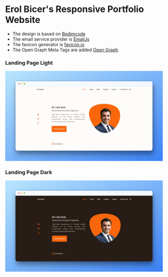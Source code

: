 # Erol Bicer's Responsive Portfolio Website

- The design is based on [Bedimcode](https://github.com/bedimcode)
- The email service provider is [EmailJs](https://www.emailjs.com/)
- The favicon generator is [favicon.io](https://favicon.io/favicon-generator/)
- The Open Graph Meta Tags are added [Open Graph](https://ogp.me/)

### Landing Page Light

![preview img](./assets/snaps/light.png)

### Landing Page Dark

![preview img](./assets/snaps/dark.png)

